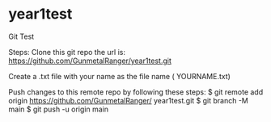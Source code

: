 # year1test
Git Test

Steps:
Clone this git repo the url is: https://github.com/GunmetalRanger/year1test.git

Create a .txt file with your name as the file name ( YOURNAME.txt)

Push changes to this remote repo by following these steps:
   $ git remote add origin https://github.com/GunmetalRanger/  year1test.git
   $ git branch -M main
   $ git push -u origin main